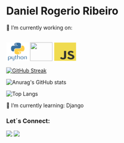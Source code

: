 # Daniel Rogerio Ribeiro


🔭 I’m currently working on:
<div style="display: inline_block"><br>
    <img height="50" width="60"  src="https://github.com/devicons/devicon/blob/master/icons/python/python-original-wordmark.svg" />
    <img height="50" width="60"  src="https://upload.wikimedia.org/wikipedia/commons/thumb/1/1d/PyCharm_Icon.svg/512px-PyCharm_Icon.svg.png" />
    <img height="50" width="60"  src="https://github.com/devicons/devicon/blob/master/icons/javascript/javascript-original.svg" />    
</div>


[![GitHub Streak](https://github-readme-streak-stats.herokuapp.com?user=danielrogerioribeiro&theme=solarized-light)](https://git.io/streak-stats)

![Anurag's GitHub stats](https://github-readme-stats.vercel.app/api?username=danielrogerioribeiro&show_icons=true&theme=transparente)

![Top Langs](https://github-readme-stats.vercel.app/api/top-langs/?username=danielrogerioribeiro&show_icons=true&theme=transparente)
    

 
 🌱 I’m currently learning: Django
 
    
    
    
<h3 align="left">Let´s Connect:</h3>
<p align="left">
<a href="https://www.linkedin.com/in/danielrogerioribeiro/" target="blank"><img src="https://img.shields.io/badge/-LinkedIn-%230077B5?style=for-the-badge&logo=linkedin&logoColor=white"></a>
<a href="https://discord.com/channels/@Daniel Ribeiro#7092" rarget="blank"><img src="https://img.shields.io/badge/Discord-5865F2?style=for-the-badge&logo=discord&logoColor=white"></a>


























<!--
**DanielRogerioRibeiro/DanielRogerioRibeiro** is a ✨ _special_ ✨ repository because its `README.md` (this file) appears on your GitHub profile.

Here are some ideas to get you started:
<div style="display: inline_block"><br>
      <img height="80" width="90"  src="https://github.com/devicons/devicon/blob/master/icons/django/django-plain-wordmark.svg" />
 </div>
- 🔭 I’m currently working on ...
- 🌱 I’m currently learning ...
- 👯 I’m looking to collaborate on ...
- 🤔 I’m looking for help with ...
- 💬 Ask me about ...
- 📫 How to reach me: ...
- 😄 Pronouns: ...
- ⚡ Fun fact: ...
[![GitHub Streak](https://github-readme-streak-stats.herokuapp.com/?user=danielrogerioribeiro)](https://git.io/streak-stats)

(https://github.com/anuraghazra/github-readme-stats)

temas
dark, radical, merko, gruvbox, tokyonight, onedark, cobalt, synthwave, highcontrast, dracula).

   

natalia
    
    <img width=100% src="https://capsule-render.vercel.app/api?type=waving&color=0:50faaa,100:fa50e3&height=180&section=header"/>

<div align="center">

[![Typing SVG](https://readme-typing-svg.demolab.com?font=Fira+Code&size=25&duration=2000&pause=1000&background=57069F00&center=true&vCenter=true&multiline=true&width=435&height=80&lines=Welcome+to+my+profile!;My+name+is+Nat%C3%A1lia+Andrade.)](https://git.io/typing-svg)
</div>

#
<div align="center"> 

  [![Ashutosh's github activity graph](https://github-readme-activity-graph.cyclic.app/graph?username=natalia-sampaio&theme=dracula)](https://github.com/ashutosh00710/github-readme-activity-graph)

  <img src="https://github-readme-stats.vercel.app/api?username=natalia-sampaio&show_icons=true&theme=synthwave" width="49%"></img>
  <img src="https://github-readme-stats.vercel.app/api/top-langs/?username=anuraghazra&layout=compact&theme=synthwave&langs_count=4" width="49%"></img>

</div>

#

# Habilidades 📖

![HTML 5](https://img.shields.io/badge/-HTML-0D1117?style=for-the-badge&logo=html5&logoColor=f45430&labelColor=0D1117)&nbsp;
![CSS](https://img.shields.io/badge/-CSS-0D1117?style=for-the-badge&logo=CSS3&logoColor=1572B6&labelColor=0D1117)&nbsp;
![JavaScript](https://img.shields.io/badge/-JavaScript-0D1117?style=for-the-badge&logo=javascript&labelColor=0D1117)&nbsp;
![PHP](https://img.shields.io/badge/-PHP-0D1117?style=for-the-badge&logo=php&labelColor=0D1117)&nbsp;
![Laravel](https://img.shields.io/badge/-Laravel-0D1117?style=for-the-badge&logo=laravel&labelColor=0D1117)&nbsp;
![MySQL](https://img.shields.io/badge/-MySQL-0D1117?style=for-the-badge&logo=mysql&labelColor=0D1117)&nbsp;

<h2> 🕓Estudando no momento: </h2>

![Vue.js](https://img.shields.io/badge/-Vue.js-0D1117?style=for-the-badge&logo=vue.js&labelColor=0D1117)&nbsp;

[![Typing SVG](https://readme-typing-svg.demolab.com?font=Roboto+mono&size=30&pause=500&color=0F0F0FFF&background=78B4FFB8&center=true&vCenter=true&width=1100&lines=Minha+vitrine.dev)](https://cursos.alura.com.br/vitrinedev/natalia-srs)
#
# Contato📥

<a href="mailto:natalia.srsa@proton.me"><img src="https://img.shields.io/badge/-Email-0D1117?style=for-the-badge&logo=protonmail&labelColor=0D1117&textColor=0D1117"/></a>
<a href="https://www.linkedin.com/in/natalia-srs/"><img src="https://img.shields.io/badge/-LinkedIn-0D1117?style=for-the-badge&logo=linkedin&labelColor=0D1117&textColor=0D1117"/></a>
<a href="https://twitter.com/NataliaSRSA"><img src="https://img.shields.io/badge/-Twitter-0D1117?style=for-the-badge&logo=twitter&labelColor=0D1117&textColor=0D1117"/></a>
<img width=100% src="https://capsule-render.vercel.app/api?type=waving&color=0:50faaa,100:fa50e3&height=120&section=footer"/>

-->
